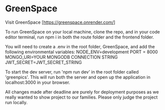 # GreenSpace

Visit GreenSpace [https://greenspace.onrender.com/]

To run GreenSpace on your local machine, clone the repo, and in your code editor terminal, run npm i in both the route folder and the frontend folder.

You will need to create a .env in the root folder, GreenSpace, and add the following environmental variables:
NODE_ENV=development
PORT = 8000
MONGO_URI=YOUR MONGODB CONNECTION STRING
JWT_SECRET=JWT_SECRET_STRING

To start the dev server, run 'npm run dev' in the root folder called 'greenpics'. This will run both the server and open up the application in localhost:3000 in your browser.

All changes made after deadline are purely for deployment purposes as we really wanted to show project to our families. Please only judge the project run locally.
